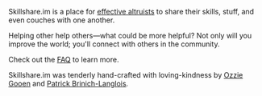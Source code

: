 Skillshare.im is a place for
[effective altruists](http://80000hours.org/what-is-an-effective-altruist)
to share their skills, stuff, and even couches with one another.

Helping other help others—what could be more helpful? Not only will
you improve the world; you'll connect with others in the community.

Check out the [FAQ](/faq) to learn more.

Skillshare.im was tenderly hand-crafted with loving-kindness by
[Ozzie Gooen](http://ozziegooen.com/) and
[Patrick Brinich-Langlois](http://www.patrickbrinichlanglois.com/).

